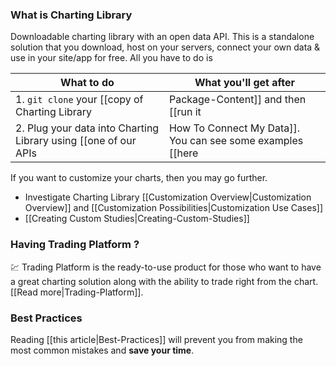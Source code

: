 ### What is Charting Library
Downloadable charting library with an open data API. This is a standalone solution that you download,
host on your servers, connect your own data & use in your site/app for free. All you have to do is

| What to do | What you'll get after |
|---|---|
|1. `git clone` your [[copy of Charting Library|Package-Content]] and then [[run it|Running-Your-Charting-Library]]|A working example of our chart running on your host|
|2. Plug your data into Charting Library using [[one of our APIs|How To Connect My Data]]. You can see some examples [[here|How To Connect My Data#want-examples-]]|The complete and working charting tool with your own data|

If you want to customize your charts, then you may go further.

* Investigate Charting Library [[Customization Overview|Customization Overview]] and [[Customization Possibilities|Customization Use Cases]]
* [[Creating Custom Studies|Creating-Custom-Studies]]

### Having Trading Platform ?
:chart: Trading Platform is the ready-to-use product for those who want to have a great charting solution along with the ability to trade right from the chart. [[Read more|Trading-Platform]].

### Best Practices
Reading [[this article|Best-Practices]] will prevent you from making the most common mistakes and **save your time**.